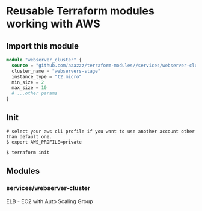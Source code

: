 # Reusable Terraform modules working with AWS

## Import this module

```tf
module "webserver_cluster" {
  source = "github.com/aaazzz/terraform-modules//services/webserver-cluster?ref=v0.0.1"
  cluster_name = "webservers-stage"
  instance_type = "t2.micro"
  min_size = 2
  max_size = 10
  # ...other params
}
```

## Init

```shell
# select your aws cli profile if you want to use another account other than default one.
$ export AWS_PROFILE=private

$ terraform init
```

## Modules
### services/webserver-cluster
ELB - EC2 with Auto Scaling Group
